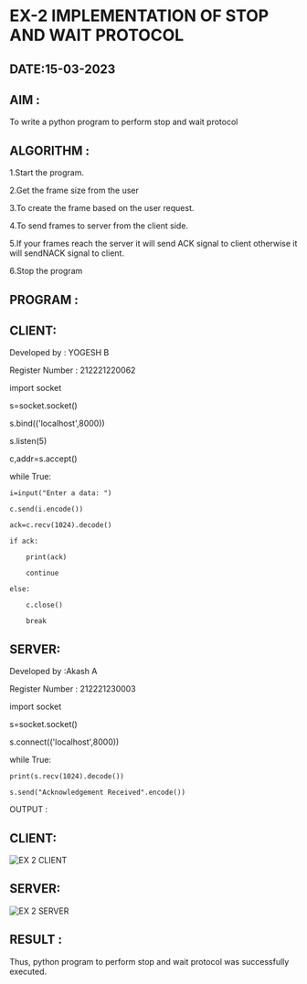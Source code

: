 # EX-2 IMPLEMENTATION OF STOP AND WAIT PROTOCOL

## DATE:15-03-2023

## AIM :

To write a python program to perform stop and wait protocol

## ALGORITHM :

1.Start the program.

2.Get the frame size from the user

3.To create the frame based on the user request.

4.To send frames to server from the client side.

5.If your frames reach the server it will send ACK signal to client otherwise it will sendNACK signal to client.

6.Stop the program

## PROGRAM :

## CLIENT:

Developed by : YOGESH B


Register Number : 212221220062


import socket

s=socket.socket()

s.bind(('localhost',8000))

s.listen(5)

c,addr=s.accept()

while True:

    i=input("Enter a data: ")
    
    c.send(i.encode())
    
    ack=c.recv(1024).decode()
    
    if ack:
    
        print(ack)
        
        continue
        
    else:
    
        c.close()
        
        break
        
## SERVER:

Developed by :Akash A

Register Number : 212221230003

import socket

s=socket.socket()

s.connect(('localhost',8000))

while True:

    print(s.recv(1024).decode())
    
    s.send("Acknowledgement Received".encode())

OUTPUT :
## CLIENT:
![EX 2 CLIENT](https://github.com/22008650/EX-2/assets/122548204/f694c871-57c6-4913-92f1-e5f12d56e79e)

## SERVER:
![EX 2 SERVER](https://github.com/22008650/EX-2/assets/122548204/7ba3b37c-9cc7-49f2-b5c1-3d619694db5b)



## RESULT :
Thus, python program to perform stop and wait protocol was successfully executed.

